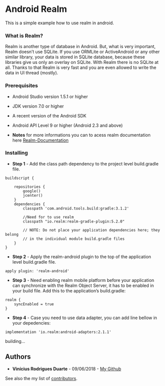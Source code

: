 # Android Realm

This is a simple example how to use realm in android.

### What is Realm?

Realm is another type of database in Android. But, what is very important, Realm doesn’t use SQLite. If you use ORMLite or ActiveAndroid or any other similar library, your data is stored in SQLite database, because these libraries give us only an overlay on SQLite. With Realm there is no SQLite at all. Thanks to that Realm is very fast and you are even allowed to write the data in UI thread (mostly).


### Prerequisites

* Android Studio version 1.5.1 or higher
* JDK version 7.0 or higher
* A recent version of the Android SDK
* Android API Level 9 or higher (Android 2.3 and above)

* **Notes** for more informations you can to acess realm documentation here [Realm-Documentation](https://realm.io/docs/java/latest)

### Installing

* **Step 1** - Add the class path dependency to the project level build.gradle file.

```
buildscript {
    
    repositories {
        google()
        jcenter()
    }
    dependencies {
        classpath 'com.android.tools.build:gradle:3.1.2'

        //Need for to use realm
        classpath "io.realm:realm-gradle-plugin:5.2.0"

        // NOTE: Do not place your application dependencies here; they belong
        // in the individual module build.gradle files
    }
}
```

* **Step 2** - Apply the realm-android plugin to the top of the application level build.gradle file.

```
apply plugin: 'realm-android'
```


* **Step 3** - Need enabling realm mobile platform before your application can synchronize with the Realm Object Server, it has to be enabled in your build file. Add this to the application’s build.gradle:

```
realm {
    syncEnabled = true
}

```

* **Step 4** - Case you need to use data adapter, you can add line bellow in your depedencies:

```
implementation 'io.realm:android-adapters:2.1.1'

```

building...

## Authors

* **Vinícius Rodrigues Duarte** - 09/06/2018 - [My Github](https://github.com/viniciusrd)

See also the my list of [contributors](https://github.com/viniciusrd?tab=repositories).

